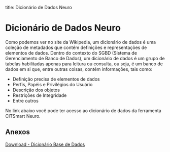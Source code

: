 title: Dicionário de Dados Neuro

# Dicionário de Dados Neuro

Como podemos ver no site da Wikipedia, um dicionário de dados é uma coleção de metadados que contém definições e representações de elementos de dados. Dentro do contexto do SGBD (Sistema de Gerenciamento de Banco de Dados), um dicionário de dados é um grupo de tabelas habilitadas apenas para leitura ou consulta, ou seja, é um banco de dados em si que, entre outras coisas, contém informações, tais como:

- Definição precisa de elementos de dados
- Perfis, Papéis e Privilégios do Usuário
- Descrição dos objetos
- Restrições de Integridade
- Entre outros

No link abaixo você pode ter acesso ao dicionário de dados da ferramenta CITSmart Neuro.

## Anexos

[Download - Dicionário Base de Dados][1]

[1]:/en-us/neuro/images/database-dictionary.rtf  

<!-- !!! tip "About"

    <b>Product/Version:</b> CITSmart | 8.00 &nbsp;&nbsp;
    <b>Updated:</b>01/23/2019 - João Pelles  
